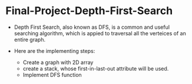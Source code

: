 # Final-Project-Depth-First-Search
* Depth First Search, also known as DFS, is a common and useful searching algorithm, which is appied to traversal all the verteices of an entire graph.

* Here are the implementing steps:
  * Create a graph with 2D array
  * create a stack, whose first-in-last-out attribute will be used.
  * Implement DFS function
